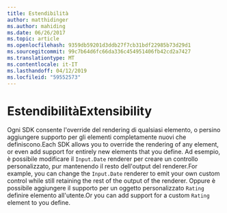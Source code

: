 ```yaml
---
title: Estendibilità
author: matthidinger
ms.author: mahiding
ms.date: 06/26/2017
ms.topic: article
ms.openlocfilehash: 9359db59201d3ddb27f7cb31bdf22985b73d29d1
ms.sourcegitcommit: 99c7b64d6fc66da336c454951406fb42cd2a7427
ms.translationtype: MT
ms.contentlocale: it-IT
ms.lasthandoff: 04/12/2019
ms.locfileid: "59552573"
---
```

# <a name="extensibility"></a><span data-ttu-id="d5652-102">Estendibilità</span><span class="sxs-lookup"><span data-stu-id="d5652-102">Extensibility</span></span>

<span data-ttu-id="d5652-103">Ogni SDK consente l'override del rendering di qualsiasi elemento, o persino aggiungere supporto per gli elementi completamente nuovi che definiscono.</span><span class="sxs-lookup"><span data-stu-id="d5652-103">Each SDK allows you to override the rendering of any element, or even add support for entirely new elements that you define.</span></span>  <span data-ttu-id="d5652-104">Ad esempio, è possibile modificare il `Input.Date` renderer per creare un controllo personalizzato, pur mantenendo il resto dell'output del renderer.</span><span class="sxs-lookup"><span data-stu-id="d5652-104">For example, you can change the `Input.Date` renderer to emit your own custom control while still retaining the rest of the output of the renderer.</span></span> <span data-ttu-id="d5652-105">Oppure è possibile aggiungere il supporto per un oggetto personalizzato `Rating` definire elemento all'utente.</span><span class="sxs-lookup"><span data-stu-id="d5652-105">Or you can add support for a custom `Rating` element to you define.</span></span>